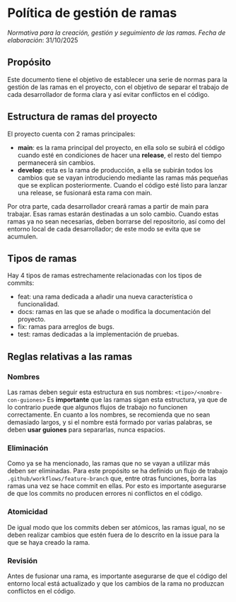 # Política de gestión de ramas

*Normativa para la creación, gestión y seguimiento de las ramas.*
*Fecha de elaboración*: 31/10/2025

## Propósito

Este documento tiene el objetivo de establecer una serie de normas para la gestión de las ramas en el proyecto, con el objetivo de separar el trabajo de cada desarrollador de forma clara y así evitar conflictos en el código.

## Estructura de ramas del proyecto

El proyecto cuenta con 2 ramas principales:
- **main**: es la rama principal del proyecto, en ella solo se subirá el código cuando esté en condiciones de hacer una **release**, el resto del tiempo permanecerá sin cambios.
-  **develop**: esta es la rama de producción, a ella se subirán todos los cambios que se vayan introduciendo mediante las ramas más pequeñas que se explican posteriormente. Cuando el código esté listo para lanzar una release, se fusionará esta rama con main.

Por otra parte, cada desarrollador creará ramas a partir de main para trabajar. Esas ramas estarán destinadas a un solo cambio. Cuando estas ramas ya no sean necesarias, deben borrarse del repositorio, así como del entorno local de cada desarrollador; de este modo se evita que se acumulen.

## Tipos de ramas

Hay 4 tipos de ramas estrechamente relacionadas con los tipos de commits:
- feat: una rama dedicada a añadir una nueva característica o funcionalidad.
- docs: ramas en las que se añade o modifica la documentación del proyecto.
- fix: ramas para arreglos de bugs.
- test: ramas dedicadas a la implementación de pruebas.

## Reglas relativas a las ramas

### Nombres
Las ramas deben seguir esta estructura en sus nombres: `<tipo>/<nombre-con-guiones>`
Es **importante** que las ramas sigan esta estructura, ya que de lo contrario puede que algunos flujos de trabajo no funcionen correctamente.
En cuanto a los nombres, se recomienda que no sean demasiado largos, y si el nombre está formado por varias palabras, se deben **usar guiones** para separarlas, nunca espacios.

### Eliminación
Como ya se ha mencionado, las ramas que no se vayan a utilizar más deben ser eliminadas. Para este propósito se ha definido un flujo de trabajo `.github/workflows/feature-branch` que, entre otras funciones, borra las ramas una vez se hace commit en ellas. Por esto es importante asegurarse de que los commits no producen errores ni conflictos en el código.

### Atomicidad
De igual modo que los commits deben ser atómicos, las ramas igual, no se deben realizar cambios que estén fuera de lo descrito en la issue para la que se haya creado la rama.

### Revisión
Antes de fusionar una rama, es importante asegurarse de que el código del entorno local está actualizado y que los cambios de la rama no produzcan conflictos en el código.
